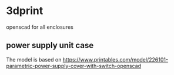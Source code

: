 # 3dprint
openscad for all enclosures

## power supply unit case
The model is based on https://www.printables.com/model/226101-parametric-power-supply-cover-with-switch-openscad
